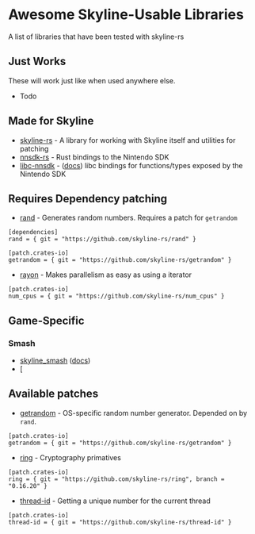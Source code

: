# Awesome Skyline-Usable Libraries
A list of libraries that have been tested with skyline-rs

## Just Works

These will work just like when used anywhere else.

* Todo

## Made for Skyline

* [skyline-rs](https://github.com/ultimate-research/skyline-rs) - A library for working with Skyline itself and utilities for patching
* [nnsdk-rs](https://github.com/ultimate-research/nnsdk-rs) - Rust bindings to the Nintendo SDK
* [libc-nnsdk](https://github.com/ultimate-research/libc-nnsdk) - ([docs](https://ultimate-research.github.io/skyline-rs-template/doc/libc/index.html)) libc bindings for functions/types exposed by the Nintendo SDK

## Requires Dependency patching

* [rand](https://docs.rs/rand) - Generates random numbers. Requires a patch for `getrandom`

```
[dependencies]
rand = { git = "https://github.com/skyline-rs/rand" }

[patch.crates-io]
getrandom = { git = "https://github.com/skyline-rs/getrandom" }
```

* [rayon](https://docs.rs/rayon) - Makes parallelism as easy as using a iterator

```
[patch.crates-io]
num_cpus = { git = "https://github.com/skyline-rs/num_cpus" }
```

## Game-Specific

### Smash
  - [skyline_smash](https://github.com/ultimate-research/skyline-smash) ([docs](https://ultimate-research.github.io/skyline-rs-template/doc/smash/index.html))
  - [
## Available patches

* [getrandom](https://github.com/skyline-rs/getrandom) - OS-specific random number generator. Depended on by `rand`.

```
[patch.crates-io]
getrandom = { git = "https://github.com/skyline-rs/getrandom" }
```

* [ring](https://github.com/skyline-rs/ring) - Cryptography primatives

```
[patch.crates-io]
ring = { git = "https://github.com/skyline-rs/ring", branch = "0.16.20" }
```

* [thread-id](https://github.com/skyline-rs/thread-id) - Getting a unique number for the current thread

```
[patch.crates-io]
thread-id = { git = "https://github.com/skyline-rs/thread-id" }
```
